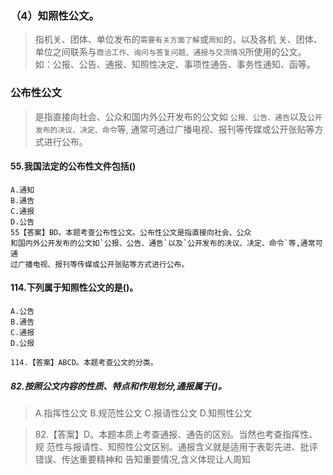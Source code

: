 ### （4）知照性公文。
>   指机关、团体、单位发布的`需要有关方面了解`或`周知`的，以及各机
    关、团体、单位之间联系与`商洽工作、询问与答复问题、通报与交流情况`所使用的公文。
    如：公报、公告、通报、知照性决定、事项性通告、事务性通知、函等。

### 公布性公文
>   是指直接向社会、公众和国内外公开发布的公文如
`公报、公告、通告`以及`公开发布的决议、决定、命令`等,
通常可通过广播电视、报刊等传媒或公开张贴等方式进行公布。

#### 55.我国法定的公布性文件包括()
    A.通知
    B.通告
    C.通报
    D.公告
    55【答案】BD。本题考查公布性公文。公布性公文是指直接向社会、公众
    和国内外公开发布的公文如`公报、公告、通告`以及`公开发布的决议、决定、命令`等,通常可通
    过广播电视、报刊等传媒或公开张贴等方式进行公布。

#### 114.下列属于知照性公文的是()。
    A.公告
    B.通告
    C.通报
    D.公报
    
    114.【答案】ABCD。本题考查公文的分类。

##### 82.按照公文内容的性质、特点和作用划分,通报属于()。
>   A.指挥性公文
    B.规范性公文
    C.报请性公文
    D.知照性公文
    
>   82.【答案】D。本题本质上考查通报、通告的区别。当然也考查指挥性、规
    范性与报请性、知照性公文区别。通报含义就是适用于表彰先进、批评错误、传达重要精神和
    告知重要情况,含义体现让人周知




























    